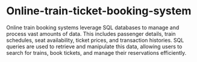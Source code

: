 # Online-train-ticket-booking-system
Online train booking systems leverage SQL databases to manage and process vast amounts of data. This includes passenger details, train schedules, seat availability, ticket prices, and transaction histories. SQL queries are used to retrieve and manipulate this data, allowing users to search for trains, book tickets, and manage their reservations efficiently.
